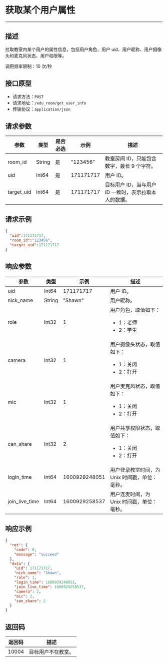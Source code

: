 # 获取某个用户属性
---
## 描述

拉取教室内某个用户的属性信息，包括用户角色、用户 uid、用户昵称、用户摄像头和麦克风状态、用户权限等。

调用频率限制：10 次/秒

## 接口原型

* 请求方法：`POST`
* 请求地址：`/edu_room/get_user_info`
* 传输协议：`application/json`



## 请求参数

| 参数       | 类型   | 是否必选 | 示例      | 描述                                          |
| ---------- | ------ | -------- | --------- | --------------------------------------------- |
| room_id    | String | 是       | "123456"  | 教室房间 ID，只能包含数字，最长 9 个字符。                                    |
| uid        | Int64  | 是       | 171171717 | 用户 ID。                                        |
| target_uid | Int64  | 是       | 171171717 | 目标用户 ID，当与用户 ID 一致时，表示拉取本人的数据。 |



## 请求示例

```json
{
  "uid":171171717,
  "room_id":"123456",
  "target_uid":171171717
}
```



## 响应参数

| 参数           | 类型   | 示例          | 描述                              |
| -------------- | ------ | ------------- | --------------------------------- |
| uid            | Int64  | 171171717     | 用户 ID。                           |
| nick_name      | String | "Shawn"       | 用户昵称。                          |
| role           | Int32  | 1             | 用户角色，取值如下：<ul><li>1：老师</li><li>2：学生</li></ul>         |
| camera         | Int32  | 1             | 用户摄像头状态，取值如下：<ul><li>1：关闭</li><li>2：打开</li></ul>   |
| mic            | Int32  | 1             | 用户麦克风状态，取值如下：<ul><li>1：关闭</li><li>2：打开</li></ul>   |
| can_share      | Int32  | 2             | 用户共享权限状态，取值如下：<ul><li>1：关闭</li><li>2：打开</li></ul> |
| login_time     | Int64  | 1600929248051 | 用户登录教室时间，为 Unix 时间戳，单位：毫秒。              |
| join_live_time | Int64  | 1600929258537 | 用户连麦时间，为 Unix 时间戳，单位：毫秒。              |



## 响应示例

```json
{
  "ret": {
    "code": 0,
    "message": "succeed"
  },
  "data": {
    "uid": 171171717,
    "nick_name": "Shawn",
    "role": 1,
    "login_time": 1600929248051,
    "join_live_time": 1600929258537,
    "camera": 2,
    "mic": 2,
    "can_share": 2
  }
}
```



## 返回码

| 返回码 | 描述             |
| ------ | ---------------- |
| 10004  | 目标用户不在教室。 |
